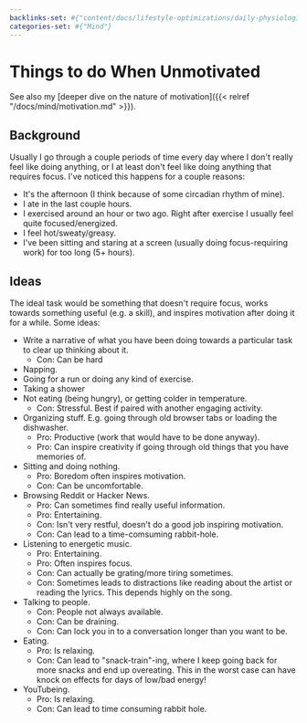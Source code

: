 ```yaml
---
backlinks-set: #{"content/docs/lifestyle-optimizations/daily-physiological-tricks.md" "content/docs/mind/motivation.md"}
categories-set: #{"Mind"}
---
```

# Things to do When Unmotivated

See also my [deeper dive on the nature of motivation]({{< relref
"/docs/mind/motivation.md" >}}).

## Background

Usually I go through a couple periods of time every day where I don't really
feel like doing anything, or I at least don't feel like doing anything
that requires focus. I've noticed this happens for a couple reasons:

 - It's the afternoon (I think because of some circadian rhythm of mine).
 - I ate in the last couple hours.
 - I exercised around an hour or two ago. Right after exercise I usually feel
   quite focused/energized.
 - I feel hot/sweaty/greasy.
 - I've been sitting and staring at a screen (usually doing focus-requiring
   work) for too long (5+ hours).

## Ideas

The ideal task would be something that doesn't require focus, works towards
something useful (e.g. a skill), and inspires motivation after doing it for a
while. Some ideas:

 - Write a narrative of what you have been doing towards a particular task to
   clear up thinking about it.
   - Con: Can be hard
 - Napping.
 - Going for a run or doing any kind of exercise.
 - Taking a shower
 - Not eating (being hungry), or getting colder in temperature.
   - Con: Stressful.  Best if paired with another engaging activity.
 - Organizing stuff.
   E.g.
   going through old browser tabs or loading the dishwasher.
   - Pro: Productive (work that would have to be done anyway).
   - Pro: Can inspire creativity if going through old things that you have
     memories of.
 - Sitting and doing nothing.
   - Pro: Boredom often inspires motivation.
   - Con: Can be uncomfortable.
 - Browsing Reddit or Hacker News.
   - Pro: Can sometimes find really useful information.
   - Pro: Entertaining.
   - Con: Isn't very restful, doesn't do a good job inspiring motivation.
   - Con: Can lead to a time-comsuming rabbit-hole.
 - Listening to energetic music.
   - Pro: Entertaining.
   - Pro: Often inspires focus.
   - Con: Can actually be grating/more tiring sometimes.
   - Con: Sometimes leads to distractions like reading about the artist or
     reading the lyrics.
     This depends highly on the song.
 - Talking to people.
   - Con: People not always available.
   - Con: Can be draining.
   - Con: Can lock you in to a conversation longer than you want to be.
 - Eating.
   - Pro: Is relaxing.
   - Con: Can lead to "snack-train"-ing, where I keep going back for more snacks
     and end up overeating.
     This in the worst case can have knock on effects for days of low/bad
     energy!
 - YouTubeing.
   - Pro: Is relaxing.
   - Con: Can lead to time consuming rabbit hole.
